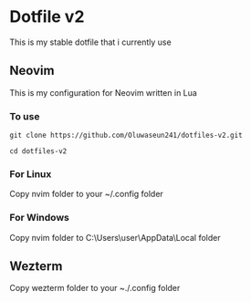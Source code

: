 # Dotfile v2
This is my stable dotfile that i currently use


## Neovim
This is my configuration for Neovim written in Lua

### To use 
```
git clone https://github.com/Oluwaseun241/dotfiles-v2.git
```

```
cd dotfiles-v2
```
### For Linux
Copy nvim folder to your ~/.config folder

### For Windows
Copy nvim folder to C:\Users\user\AppData\Local folder


## Wezterm
Copy wezterm folder to your ~./.config folder
